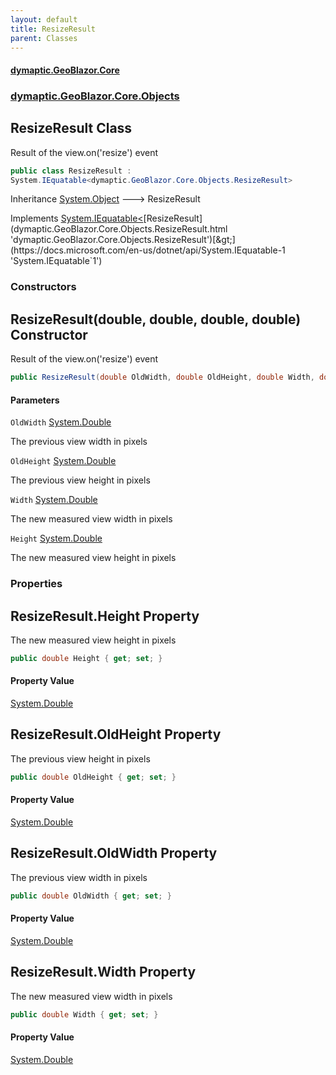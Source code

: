 ```yaml
---
layout: default
title: ResizeResult
parent: Classes
---
```

#### [dymaptic.GeoBlazor.Core](index.html 'index')
### [dymaptic.GeoBlazor.Core.Objects](index.html#dymaptic.GeoBlazor.Core.Objects 'dymaptic.GeoBlazor.Core.Objects')

## ResizeResult Class

Result of the view.on('resize') event

```csharp
public class ResizeResult :
System.IEquatable<dymaptic.GeoBlazor.Core.Objects.ResizeResult>
```

Inheritance [System.Object](https://docs.microsoft.com/en-us/dotnet/api/System.Object 'System.Object') &#129106; ResizeResult

Implements [System.IEquatable&lt;](https://docs.microsoft.com/en-us/dotnet/api/System.IEquatable-1 'System.IEquatable`1')[ResizeResult](dymaptic.GeoBlazor.Core.Objects.ResizeResult.html 'dymaptic.GeoBlazor.Core.Objects.ResizeResult')[&gt;](https://docs.microsoft.com/en-us/dotnet/api/System.IEquatable-1 'System.IEquatable`1')
### Constructors

<a name='dymaptic.GeoBlazor.Core.Objects.ResizeResult.ResizeResult(double,double,double,double)'></a>

## ResizeResult(double, double, double, double) Constructor

Result of the view.on('resize') event

```csharp
public ResizeResult(double OldWidth, double OldHeight, double Width, double Height);
```
#### Parameters

<a name='dymaptic.GeoBlazor.Core.Objects.ResizeResult.ResizeResult(double,double,double,double).OldWidth'></a>

`OldWidth` [System.Double](https://docs.microsoft.com/en-us/dotnet/api/System.Double 'System.Double')

The previous view width in pixels

<a name='dymaptic.GeoBlazor.Core.Objects.ResizeResult.ResizeResult(double,double,double,double).OldHeight'></a>

`OldHeight` [System.Double](https://docs.microsoft.com/en-us/dotnet/api/System.Double 'System.Double')

The previous view height in pixels

<a name='dymaptic.GeoBlazor.Core.Objects.ResizeResult.ResizeResult(double,double,double,double).Width'></a>

`Width` [System.Double](https://docs.microsoft.com/en-us/dotnet/api/System.Double 'System.Double')

The new measured view width in pixels

<a name='dymaptic.GeoBlazor.Core.Objects.ResizeResult.ResizeResult(double,double,double,double).Height'></a>

`Height` [System.Double](https://docs.microsoft.com/en-us/dotnet/api/System.Double 'System.Double')

The new measured view height in pixels
### Properties

<a name='dymaptic.GeoBlazor.Core.Objects.ResizeResult.Height'></a>

## ResizeResult.Height Property

The new measured view height in pixels

```csharp
public double Height { get; set; }
```

#### Property Value
[System.Double](https://docs.microsoft.com/en-us/dotnet/api/System.Double 'System.Double')

<a name='dymaptic.GeoBlazor.Core.Objects.ResizeResult.OldHeight'></a>

## ResizeResult.OldHeight Property

The previous view height in pixels

```csharp
public double OldHeight { get; set; }
```

#### Property Value
[System.Double](https://docs.microsoft.com/en-us/dotnet/api/System.Double 'System.Double')

<a name='dymaptic.GeoBlazor.Core.Objects.ResizeResult.OldWidth'></a>

## ResizeResult.OldWidth Property

The previous view width in pixels

```csharp
public double OldWidth { get; set; }
```

#### Property Value
[System.Double](https://docs.microsoft.com/en-us/dotnet/api/System.Double 'System.Double')

<a name='dymaptic.GeoBlazor.Core.Objects.ResizeResult.Width'></a>

## ResizeResult.Width Property

The new measured view width in pixels

```csharp
public double Width { get; set; }
```

#### Property Value
[System.Double](https://docs.microsoft.com/en-us/dotnet/api/System.Double 'System.Double')
